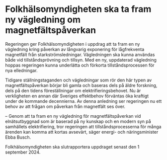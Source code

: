 # Folkhälsomyndigheten ska ta fram ny vägledning om magnetfältspåverkan

Regeringen ger Folkhälsomyndigheten i uppdrag att ta fram en ny vägledning kring påverkan av långvarig exponering för lågfrekventa magnetfält från starkströmsledningar. Vägledningen ska kunna användas både vid tillståndsprövning och tillsyn. Med en ny, uppdaterad vägledning hoppas regeringen kunna underlätta och förkorta tillståndsprocessen för nya elledningar.


Tidigare ställningstaganden och vägledningar som rör den här typen av magnetfältspåverkan börjar bli gamla och baseras dels på äldre forskning, dels på den tidens föreställningar om elektrifieringsbehovet. Nu är verkligheten en annan där Sveriges effektbehov förväntas öka kraftigt under de kommande decennierna. Av denna anledning ser regeringen nu ett behov av att frågan om påverkan från magnetfält ses över.

– Genom att ta fram en ny vägledning för magnetfältspåverkan vid elnätsutbyggnad som är baserad på ny kunskap och en modern syn på samhällets elektrifiering, tror regeringen att tillståndsprocesserna för många ärenden kan komma att kortas avsevärt, säger energi\- och näringsminister Ebba Busch.

Folkhälsomyndigheten ska slutrapportera uppdraget senast den 1 september 2024\.
